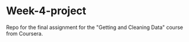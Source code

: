 # Week-4-project
Repo for the final assignment for the "Getting and Cleaning Data" course from Coursera.
